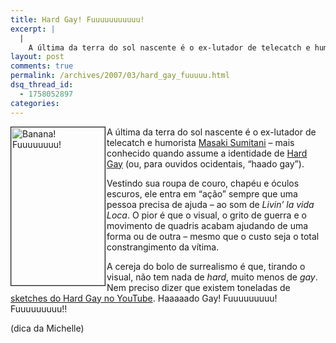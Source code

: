 ```yaml
---
title: Hard Gay! Fuuuuuuuuuuu!
excerpt: |
  |
    A última da terra do sol nascente é o ex-lutador de telecatch e humorista Masaki Sumitani - mais conhecido quando assume a identidade de Hard Gay (ou, para ouvidos ocidentais, "haado gay"). Vestindo sua roupa de couro, chapéu e óculos...
layout: post
comments: true
permalink: /archives/2007/03/hard_gay_fuuuuu.html
dsq_thread_id:
  - 1758052897
categories:
---
```

<img title="Banana! Fuuuuuuuu!" src="//chester.me/archives/img/hardgay.jpg" width="150" height="253" align="left" style="margin-right:2px" border="1" />A última da terra do sol nascente é o ex-lutador de telecatch e humorista [Masaki Sumitani][1] &#8211; mais conhecido quando assume a identidade de [Hard Gay][2] (ou, para ouvidos ocidentais, &#8220;haado gay&#8221;).

Vestindo sua roupa de couro, chapéu e óculos escuros, ele entra em &#8220;ação&#8221; sempre que uma pessoa precisa de ajuda &#8211; ao som de *Livin&#8217; la vida Loca*. O pior é que o visual, o grito de guerra e o movimento de quadris acabam ajudando de uma forma ou de outra &#8211; mesmo que o custo seja o total constrangimento da vítima.

A cereja do bolo de surrealismo é que, tirando o visual, não tem nada de *hard*, muito menos de *gay*. Nem preciso dizer que existem toneladas de [sketches do Hard Gay no YouTube][3]. Haaaaado Gay! Fuuuuuuuuu! Fuuuuuuuuu!!

(dica da Michelle)

 [1]: http://en.wikipedia.org/wiki/Masaki_Sumitani
 [2]: http://madeinjapan.uol.com.br/2006/06/09/hard-gay-e-a-nova-sensacao-da-tv-japonesa/
 [3]: http://www.youtube.com/results?search_query=hard+gay&#038;search=Search
